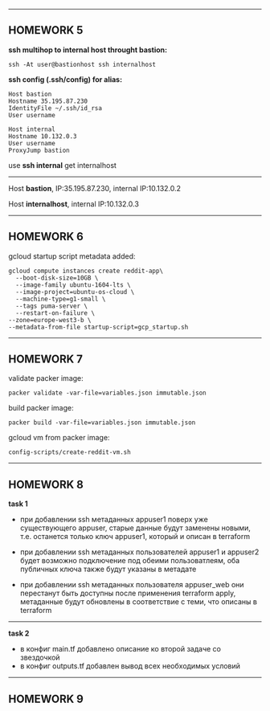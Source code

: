 -------------
## HOMEWORK 5

**ssh multihop to internal host throught bastion:**
```
ssh -At user@bastionhost ssh internalhost
```
**ssh config (.ssh/config) for alias:**
```
Host bastion  
Hostname 35.195.87.230
IdentityFile ~/.ssh/id_rsa  
User username

Host internal
Hostname 10.132.0.3
User username
ProxyJump bastion
```
use **ssh internal** get internalhost

-------------
Host **bastion**, IP:35.195.87.230, internal IP:10.132.0.2

Host **internalhost**, internal IP:10.132.0.3

-------------
## HOMEWORK 6

gcloud startup script metadata added:
```
gcloud compute instances create reddit-app\       
  --boot-disk-size=10GB \
  --image-family ubuntu-1604-lts \
  --image-project=ubuntu-os-cloud \
  --machine-type=g1-small \
  --tags puma-server \
  --restart-on-failure \
--zone=europe-west3-b \
--metadata-from-file startup-script=gcp_startup.sh
```

-------------
## HOMEWORK 7

validate packer image:
```
packer validate -var-file=variables.json immutable.json
```
build packer image:
```
packer build -var-file=variables.json immutable.json
```
gcloud vm from packer image:
```
config-scripts/create-reddit-vm.sh
```

-------------
## HOMEWORK 8

**task 1**
- при добавлении ssh метаданных appuser1 поверх уже существующего appuser, старые данные будут заменены новыми, т.е. останется только ключ appuser1, который и описан в terraform

- при добавлении ssh метаданных пользователeй appuser1 и appuser2 будет возможно подключение под обеими пользоватлеям, оба публичных ключа также будут указаны в метадате

- при добавлении ssh метаданных пользователя appuser_web они перестанут быть доступны после применения terraform apply, метаданные будут обновлены в соответствие с теми, что описаны в terraform

-------------
**task 2**
- в конфиг main.tf добавлено описание ко второй задаче со звездочкой
- в конфиг outputs.tf добавлен вывод всех необходимых условий

-------------
## HOMEWORK 9
